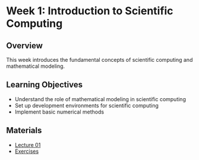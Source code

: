 # Week 1: Introduction to Scientific Computing

## Overview

This week introduces the fundamental concepts of scientific computing and mathematical modeling.

## Learning Objectives

- Understand the role of mathematical modeling in scientific computing
- Set up development environments for scientific computing
- Implement basic numerical methods

## Materials

- [Lecture 01](lecture01)
- [Exercises](exercises)
